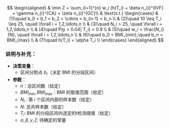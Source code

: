 
$$
\begin{aligned}
& \min Z = \sum_{i=1}^{n} w_i (h(T_i) + \beta n_{i}^{IVF}  + \gamma n_{i}^{CA} + \zeta n_{i}^{GC}\\
& \text{s.t.} 
\begin{cases} 
& (1)\quad b_0 < b_1 < b_2 < \cdots < b_{n-1} < b_n \\
& (2)\quad 10 \leq T_i \leq 25, \quad \forall i = 1,2,\ldots,n \\
& (3)\quad N_i > 25, \quad \forall i = 1,2,\ldots,n \\
& (4)\quad P(y > 0.04| T_i) > 0.9 \\
& (5)\quad w_i = \frac{N_i}{N}, \quad \forall i = 1,2,\ldots,n \\
& (6)\quad b_0 = BMI_{min},\quad b_n = BMI_{max} \\
& (7)\quad h(T_i) =  \alpha T_i \\
\end{cases}
\end{aligned}
$$

### 说明与补充：

- **决策变量**：  
  - 区间分割点 $b_i$（决定 BMI 的分段区间）  
- **参数**：  
  - $n$：总区间数（给定）  
  - $BMI_{\min},BMI_{\max}$：BMI 的取值范围（给定）
  - $N_i$ : 第 $i$ 个区间内部的样本数（给定）
  - $N$:  总共样本数（给定）
  - $T_i$: BMI 的分段区间内选定的t检测阈值（给定） 
  - $\alpha, \beta, \gamma, \zeta$: 待确定的常量

